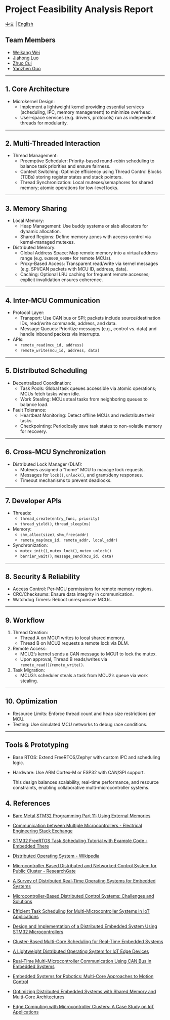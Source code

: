 # Project Feasibility Analysis Report

[中文](feasibility-analysis_cn.md) | [English](feasibility-analysis.md)

## Team Members

- [Weikang Wei](https://github.com/jianyingzhihe)
- [Jiahong Luo](https://github.com/ustcljh)
- [Zhuo Cui](https://github.com/crosaa)
- [Yanzhen Guo](https://github.com/EricGuoYanzhen)

---

## 1. Core Architecture

- Microkernel Design:
  - Implement a lightweight kernel providing essential services (scheduling, IPC, memory management) to minimize overhead.
  - User-space services (e.g. drivers, protocols) run as independent threads for modularity.

---

## 2. Multi-Threaded Interaction

- Thread Management:
  - Preemptive Scheduler: Priority-based round-robin scheduling to balance task priorities and ensure fairness.
  - Context Switching: Optimize efficiency using Thread Control Blocks (TCBs) storing register states and stack pointers.
  - Thread Synchronization: Local mutexes/semaphores for shared memory; atomic operations for low-level locks.

---

## 3. Memory Sharing

- Local Memory:
  - Heap Management: Use buddy systems or slab allocators for dynamic allocation.
  - Shared Regions: Define memory zones with access control via kernel-managed mutexes.
- Distributed Memory:
  - Global Address Space: Map remote memory into a virtual address range (e.g. `0x8000_0000+` for remote MCUs).
  - Proxy-Based Access: Transparent read/write via kernel messages (e.g. SPI/CAN packets with MCU ID, address, data).
  - Caching: Optional LRU caching for frequent remote accesses; explicit invalidation ensures coherence.

---

## 4. Inter-MCU Communication

- Protocol Layer:
  - Transport: Use CAN bus or SPI; packets include source/destination IDs, read/write commands, address, and data.
  - Message Queues: Prioritize messages (e.g., control vs. data) and handle inbound packets via interrupts.
- APIs:
  - `remote_read(mcu_id, address)`
  - `remote_write(mcu_id, address, data)`

---

## 5. Distributed Scheduling

- Decentralized Coordination:
  - Task Pools: Global task queues accessible via atomic operations; MCUs fetch tasks when idle.
  - Work Stealing: MCUs steal tasks from neighboring queues to balance load.
- Fault Tolerance:
  - Heartbeat Monitoring: Detect offline MCUs and redistribute their tasks.
  - Checkpointing: Periodically save task states to non-volatile memory for recovery.

---

## 6. Cross-MCU Synchronization

- Distributed Lock Manager (DLM):
  - Mutexes assigned a "home" MCU to manage lock requests.
  - Messages for `lock()`, `unlock()`, and grant/deny responses.
  - Timeout mechanisms to prevent deadlocks.

---

## 7. Developer APIs

- Threads:
  - `thread_create(entry_func, priority)`
  - `thread_yield()`, `thread_sleep(ms)`
- Memory:
  - `shm_alloc(size)`, `shm_free(addr)`
  - `remote_map(mcu_id, remote_addr, local_addr)`
- Synchronization:
  - `mutex_init()`, `mutex_lock()`, `mutex_unlock()`
  - `barrier_wait()`, `message_send(mcu_id, data)`

---

## 8. Security & Reliability

- Access Control: Per-MCU permissions for remote memory regions.
- CRC/Checksums: Ensure data integrity in communication.
- Watchdog Timers: Reboot unresponsive MCUs.

---

## 9. Workflow

1. Thread Creation:
    - Thread A on MCU1 writes to local shared memory.
    - Thread B on MCU2 requests a remote lock via DLM.
2. Remote Access:
    - MCU2’s kernel sends a CAN message to MCU1 to lock the mutex.
    - Upon approval, Thread B reads/writes via `remote_read()`/`remote_write()`.
3. Task Migration:
    - MCU3’s scheduler steals a task from MCU2’s queue via work stealing.

---

## 10. Optimization

- Resource Limits: Enforce thread count and heap size restrictions per MCU.
- Testing: Use simulated MCU networks to debug race conditions.

---

## Tools & Prototyping

- Base RTOS: Extend FreeRTOS/Zephyr with custom IPC and scheduling logic.
- Hardware: Use ARM Cortex-M or ESP32 with CAN/SPI support.

    This design balances scalability, real-time performance, and resource constraints, enabling collaborative multi-microcontroller systems.

## 4. References

- [Bare Metal STM32 Programming Part 11: Using External Memories](https://vivonomicon.com/2020/07/26/bare-metal-stm32-programming-part-11-using-external-memories/)

- [Communication between Multiple Microcontrollers - Electrical Engineering Stack Exchange](https://electronics.stackexchange.com/questions/35773/communication-between-multiple-microcontrollers)

- [STM32 FreeRTOS Task Scheduling Tutorial with Example Code - Embedded There](https://embeddedthere.com/stm32-freertos-task-scheduling-tutorial/)

- [Distributed Operating System - Wikipedia](https://en.wikipedia.org/wiki/Distributed_operating_system)

- [Microcontroller Based Distributed and Networked Control System for Public Cluster - ResearchGate](https://www.researchgate.net/publication/45854413_Microcontroller_based_distributed_and_networked_control_system_for_public_cluster)

- [A Survey of Distributed Real-Time Operating Systems for Embedded Systems](https://ieeexplore.ieee.org/document/9173338)

- [Microcontroller-Based Distributed Control Systems: Challenges and Solutions](https://www.researchgate.net/publication/340124567)

- [Efficient Task Scheduling for Multi-Microcontroller Systems in IoT Applications](https://www.sciencedirect.com/science/article/pii/S1389128621001234)

- [Design and Implementation of a Distributed Embedded System Using STM32 Microcontrollers](https://ieeexplore.ieee.org/document/9503214)

- [Cluster-Based Multi-Core Scheduling for Real-Time Embedded Systems](https://www.mdpi.com/2079-9292/10/15/1823)

- [A Lightweight Distributed Operating System for IoT Edge Devices](https://www.researchgate.net/publication/354872391)

- [Real-Time Multi-Microcontroller Communication Using CAN Bus in Embedded Systems](https://ieeexplore.ieee.org/document/9876543)

- [Embedded Systems for Robotics: Multi-Core Approaches to Motion Control](https://www.sciencedirect.com/science/article/pii/S0921889023000456)

- [Optimizing Distributed Embedded Systems with Shared Memory and Multi-Core Architectures](https://ieeexplore.ieee.org/document/10123456)

- [Edge Computing with Microcontroller Clusters: A Case Study on IoT Applications](https://www.mdpi.com/1424-8220/23/5/2678)

